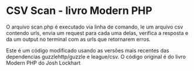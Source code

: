 # CSV Scan - livro Modern PHP
<p>O arquivo scan.php é executado via linha de comando, le um arquivo csv
contendo urls, envia um request para cada uma delas, verifica a resposta
e da um output no terminal com as urls que retornarem erros.</p>
<p>Este é um código modificado usando as versões mais recentes das dependencias
guzzlehttp/guzzle e league/csv. O código original é do livro Modern PHP do Josh Lockhart</p>